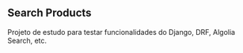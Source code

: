 ## Search Products ##

Projeto de estudo para testar funcionalidades do Django, DRF, Algolia Search, etc.
